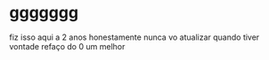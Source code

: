 # ggggggg
fiz isso aqui a 2 anos honestamente nunca vo atualizar quando tiver vontade refaço do 0 um melhor
